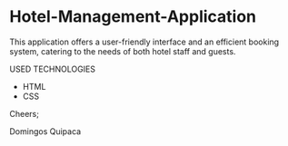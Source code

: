 # Hotel-Management-Application
This application offers a user-friendly interface and an efficient booking system, catering to the needs of both hotel staff and guests.

USED TECHNOLOGIES
- HTML 
- CSS


Cheers;

Domingos Quipaca
